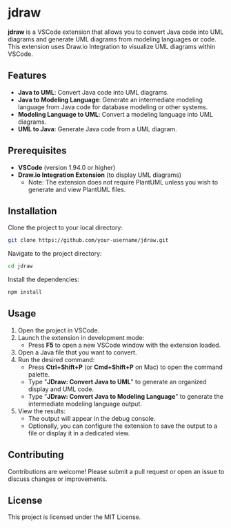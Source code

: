 # jdraw

**jdraw** is a VSCode extension that allows you to convert Java code into UML diagrams and generate UML diagrams from modeling languages or code. This extension uses Draw.io Integration to visualize UML diagrams within VSCode.

## Features

- **Java to UML**: Convert Java code into UML diagrams.
- **Java to Modeling Language**: Generate an intermediate modeling language from Java code for database modeling or other systems.
- **Modeling Language to UML**: Convert a modeling language into UML diagrams.
- **UML to Java**: Generate Java code from a UML diagram.

## Prerequisites

- **VSCode** (version 1.94.0 or higher)
- **Draw.io Integration Extension** (to display UML diagrams)
  - Note: The extension does not require PlantUML unless you wish to generate and view PlantUML files.

## Installation

Clone the project to your local directory:

```bash
git clone https://github.com/your-username/jdraw.git
```

Navigate to the project directory:

```bash
cd jdraw
```

Install the dependencies:

```bash
npm install
```

## Usage

1. Open the project in VSCode.
2. Launch the extension in development mode:
   - Press **F5** to open a new VSCode window with the extension loaded.
3. Open a Java file that you want to convert.
4. Run the desired command:
   - Press **Ctrl+Shift+P** (or **Cmd+Shift+P** on Mac) to open the command palette.
   - Type "**JDraw: Convert Java to UML**" to generate an organized display and UML code.
   - Type "**JDraw: Convert Java to Modeling Language**" to generate the intermediate modeling language output.
5. View the results:
   - The output will appear in the debug console.
   - Optionally, you can configure the extension to save the output to a file or display it in a dedicated view.

## Contributing

Contributions are welcome! Please submit a pull request or open an issue to discuss changes or improvements.

## License

This project is licensed under the MIT License.